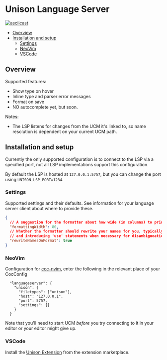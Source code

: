 # Unison Language Server

[![asciicast](https://asciinema.org/a/Kwa7NscffA3R8KCHxq1OavRm0.svg)](https://asciinema.org/a/Kwa7NscffA3R8KCHxq1OavRm0)

* [Overview](#overview)
* [Installation and setup](#installation-and-setup)
  * [Settings](#settings)
  * [NeoVim](#neovim)
  * [VSCode](#vscode)

## Overview

Supported features:

* Show type on hover
* Inline type and parser error messages
* Format on save
* NO autocomplete yet, but soon.

Notes:

* The LSP listens for changes from the UCM it's linked to, so name resolution is dependent on your current UCM path.

## Installation and setup

Currently the only supported configuration is to connect to the LSP via a specified port, not all LSP implementations support this configuration.

By default the LSP is hosted at `127.0.0.1:5757`, but you can change the port using `UNISON_LSP_PORT=1234`.

### Settings

Supported settings and their defaults. See information for your language server client about where to provide these.

```json
{
  // A suggestion for the formatter about how wide (in columns) to print definitions.
  "formattingWidth": 80,
  // Whether the formatter should rewrite your names for you, typically reducing them to their smallest unambiguous suffix,
  // and introducing 'use' statements when necessary for disambiguoation.
  "rewriteNamesOnFormat": true
}
```

### NeoVim

Configuration for [coc-nvim](https://github.com/neoclide/coc.nvim), enter the following in the relevant place of your CocConfig

```
  "languageserver": {
    "unison": {
      "filetypes": ["unison"],
      "host": "127.0.0.1",
      "port": 5757,
      "settings": {}
    }
  }
```

Note that you'll need to start UCM _before_ you try connecting to it in your editor or your editor might give up.

### VSCode

Install the [Unison Extension](https://marketplace.visualstudio.com/items?itemName=unison-lang.unison) from the extension marketplace.
